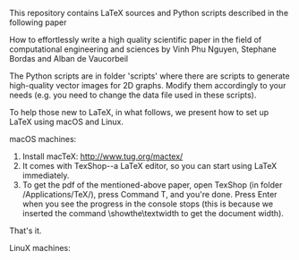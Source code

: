 This repository contains LaTeX sources and Python scripts described in the following paper

How to effortlessly write a high quality scientific paper in the field of computational engineering and sciences
by Vinh Phu Nguyen, Stephane Bordas and Alban de Vaucorbeil

The Python scripts are in folder 'scripts' where there are scripts to generate high-quality vector images for 2D graphs.
Modify them accordingly to your needs (e.g. you need to change the data file used in these scripts).

To help those new to LaTeX, in what follows, we present how to set up LaTeX using macOS and Linux.

macOS machines:

1. Install macTeX: http://www.tug.org/mactex/ 
2. It comes with TexShop--a LaTeX editor, so you can start using LaTeX immediately.
3. To get the pdf of the mentioned-above paper, open TexShop (in folder /Applications/TeX/), press Command T, and you're done. Press Enter when you see the progress in the console stops (this is because we inserted the command \showthe\textwidth to get the document width).

That's it.


LinuX machines:

